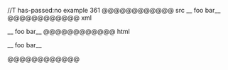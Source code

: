 //T has-passed:no
example 361
@@@@@@@@@@@@ src
__
foo bar__
@@@@@@@@@@@@ xml
<?xml version="1.0" encoding="UTF-8"?>
<!DOCTYPE document SYSTEM "CommonMark.dtd">
<document xmlns="http://commonmark.org/xml/1.0">
  <paragraph>
    <text>__</text>
    <softbreak />
    <text>foo bar__</text>
  </paragraph>
</document>
@@@@@@@@@@@@ html
<p>__
foo bar__</p>
@@@@@@@@@@@@
